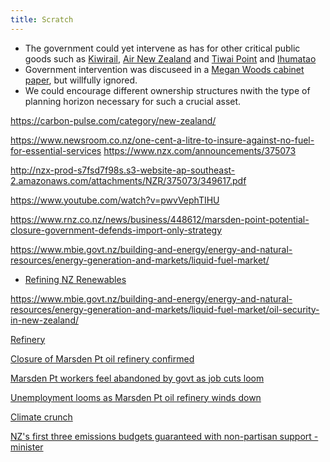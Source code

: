 ```yaml
---
title: Scratch
---
```


- The government could yet intervene as has for other critical public goods such as [Kiwirail](https://www.kiwirail.co.nz/our-story/history/), [Air New Zealand]() and [Tiwai Point]() and [Ihumatao](https://www.rnz.co.nz/news/political/433043/ihumatao-deal-struck-between-government-and-fletcher-building-to-buy-disputed-land)
- Government intervention was discuseed in a [Megan Woods cabinet paper](), but willfully ignored.
- We could encourage different ownership structures nwith the type of planning horizon necessary for such a crucial asset.

https://carbon-pulse.com/category/new-zealand/


https://www.newsroom.co.nz/one-cent-a-litre-to-insure-against-no-fuel-for-essential-services
https://www.nzx.com/announcements/375073

http://nzx-prod-s7fsd7f98s.s3-website-ap-southeast-2.amazonaws.com/attachments/NZR/375073/349617.pdf

https://www.youtube.com/watch?v=pwvVephTIHU


https://www.rnz.co.nz/news/business/448612/marsden-point-potential-closure-government-defends-import-only-strategy

https://www.mbie.govt.nz/building-and-energy/energy-and-natural-resources/energy-generation-and-markets/liquid-fuel-market/

- [Refining NZ Renewables](https://www.mbie.govt.nz/dmsdocument/12087-refining-nz-accelerating-renewable-energy-and-energy-efficiency-submission-pdf)


https://www.mbie.govt.nz/building-and-energy/energy-and-natural-resources/energy-generation-and-markets/liquid-fuel-market/oil-security-in-new-zealand/

[Refinery](https://www.rnz.co.nz/audio/player?audio_id=2018806955)


[Closure of Marsden Pt oil refinery confirmed](https://www.rnz.co.nz/national/programmes/checkpoint/audio/2018821552/closure-of-marsden-pt-oil-refinery-confirmed)

[Marsden Pt workers feel abandoned by govt as job cuts loom](https://www.rnz.co.nz/national/programmes/checkpoint/audio/2018806850/marsden-pt-workers-feel-abandoned-by-govt-as-job-cuts-loom)

[Unemployment looms as Marsden Pt oil refinery winds down](https://www.rnz.co.nz/national/programmes/checkpoint/audio/2018805585/unemployment-looms-as-marsden-pt-oil-refinery-winds-down)



[Climate crunch](https://www.rnz.co.nz/news/national/467047/week-in-politics-get-set-for-the-climate-crunch)

[NZ's first three emissions budgets guaranteed with non-partisan support - minister](https://www.rnz.co.nz/news/political/466970/nz-s-first-three-emissions-budgets-guaranteed-with-non-partisan-support-minister)


